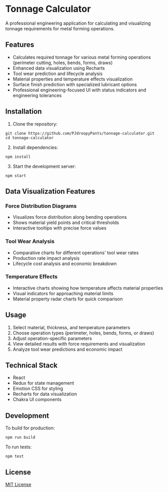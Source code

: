 # Tonnage Calculator

A professional engineering application for calculating and visualizing tonnage requirements for metal forming operations.

## Features

- Calculates required tonnage for various metal forming operations (perimeter cutting, holes, bends, forms, draws)
- Enhanced data visualization using Recharts
- Tool wear prediction and lifecycle analysis
- Material properties and temperature effects visualization
- Surface finish prediction with specialized lubricant options
- Professional engineering-focused UI with status indicators and engineering tolerances

## Installation

1. Clone the repository:
```
git clone https://github.com/PJdroopyPants/tonnage-calculator.git
cd tonnage-calculator
```

2. Install dependencies:
```
npm install
```

3. Start the development server:
```
npm start
```

## Data Visualization Features

### Force Distribution Diagrams
- Visualizes force distribution along bending operations
- Shows material yield points and critical thresholds
- Interactive tooltips with precise force values

### Tool Wear Analysis
- Comparative charts for different operations' tool wear rates
- Production rate impact analysis
- Lifecycle cost analysis and economic breakdown

### Temperature Effects
- Interactive charts showing how temperature affects material properties
- Visual indicators for approaching material limits
- Material property radar charts for quick comparison

## Usage

1. Select material, thickness, and temperature parameters
2. Choose operation types (perimeter, holes, bends, forms, or draws)
3. Adjust operation-specific parameters
4. View detailed results with force requirements and visualization
5. Analyze tool wear predictions and economic impact

## Technical Stack

- React
- Redux for state management
- Emotion CSS for styling
- Recharts for data visualization
- Chakra UI components

## Development

To build for production:
```
npm run build
```

To run tests:
```
npm test
```

## License

[MIT License](LICENSE) 